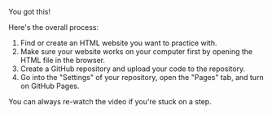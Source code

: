 You got this!

Here's the overall process:
1. Find or create an HTML website you want to practice with.
2. Make sure your website works on your computer first by opening the HTML file in the browser.
3. Create a GitHub repository and upload your code to the repository.
4. Go into the "Settings" of your repository, open the "Pages" tab, and turn on GitHub Pages.

You can always re-watch the video if you're stuck on a step.
